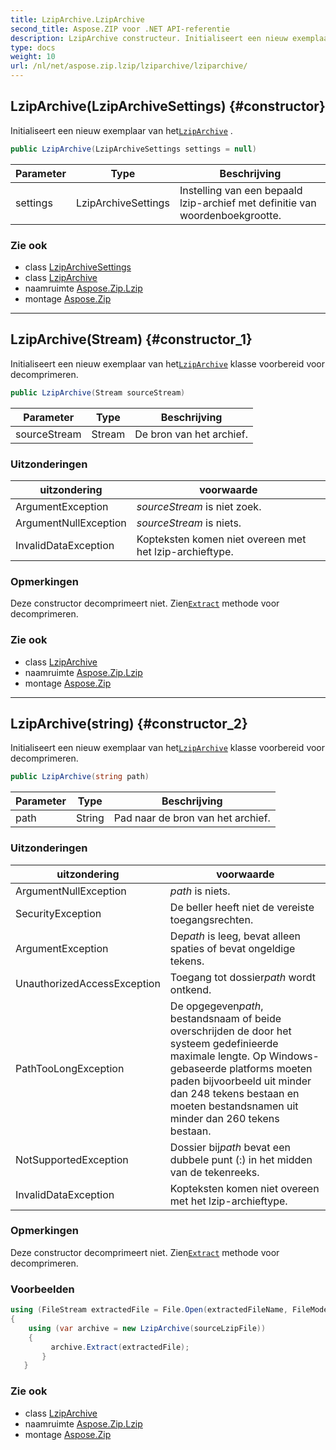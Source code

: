 ```yaml
---
title: LzipArchive.LzipArchive
second_title: Aspose.ZIP voor .NET API-referentie
description: LzipArchive constructeur. Initialiseert een nieuw exemplaar van hetLzipArchive .
type: docs
weight: 10
url: /nl/net/aspose.zip.lzip/lziparchive/lziparchive/
---
```

## LzipArchive(LzipArchiveSettings) {#constructor}

Initialiseert een nieuw exemplaar van het[`LzipArchive`](../) .

```csharp
public LzipArchive(LzipArchiveSettings settings = null)
```

| Parameter | Type | Beschrijving |
| --- | --- | --- |
| settings | LzipArchiveSettings | Instelling van een bepaald lzip-archief met definitie van woordenboekgrootte. |

### Zie ook

* class [LzipArchiveSettings](../../lziparchivesettings/)
* class [LzipArchive](../)
* naamruimte [Aspose.Zip.Lzip](../../lziparchive/)
* montage [Aspose.Zip](../../../)

---

## LzipArchive(Stream) {#constructor_1}

Initialiseert een nieuw exemplaar van het[`LzipArchive`](../) klasse voorbereid voor decomprimeren.

```csharp
public LzipArchive(Stream sourceStream)
```

| Parameter | Type | Beschrijving |
| --- | --- | --- |
| sourceStream | Stream | De bron van het archief. |

### Uitzonderingen

| uitzondering | voorwaarde |
| --- | --- |
| ArgumentException | *sourceStream* is niet zoek. |
| ArgumentNullException | *sourceStream* is niets. |
| InvalidDataException | Kopteksten komen niet overeen met het lzip-archieftype. |

### Opmerkingen

Deze constructor decomprimeert niet. Zien[`Extract`](../extract/) methode voor decomprimeren.

### Zie ook

* class [LzipArchive](../)
* naamruimte [Aspose.Zip.Lzip](../../lziparchive/)
* montage [Aspose.Zip](../../../)

---

## LzipArchive(string) {#constructor_2}

Initialiseert een nieuw exemplaar van het[`LzipArchive`](../) klasse voorbereid voor decomprimeren.

```csharp
public LzipArchive(string path)
```

| Parameter | Type | Beschrijving |
| --- | --- | --- |
| path | String | Pad naar de bron van het archief. |

### Uitzonderingen

| uitzondering | voorwaarde |
| --- | --- |
| ArgumentNullException | *path* is niets. |
| SecurityException | De beller heeft niet de vereiste toegangsrechten. |
| ArgumentException | De*path* is leeg, bevat alleen spaties of bevat ongeldige tekens. |
| UnauthorizedAccessException | Toegang tot dossier*path* wordt ontkend. |
| PathTooLongException | De opgegeven*path*, bestandsnaam of beide overschrijden de door het systeem gedefinieerde maximale lengte. Op Windows-gebaseerde platforms moeten paden bijvoorbeeld uit minder dan 248 tekens bestaan en moeten bestandsnamen uit minder dan 260 tekens bestaan. |
| NotSupportedException | Dossier bij*path* bevat een dubbele punt (:) in het midden van de tekenreeks. |
| InvalidDataException | Kopteksten komen niet overeen met het lzip-archieftype. |

### Opmerkingen

Deze constructor decomprimeert niet. Zien[`Extract`](../extract/) methode voor decomprimeren.

### Voorbeelden

```csharp
using (FileStream extractedFile = File.Open(extractedFileName, FileMode.Create))
{
    using (var archive = new LzipArchive(sourceLzipFile))
    {
         archive.Extract(extractedFile);
       }
   }
```

### Zie ook

* class [LzipArchive](../)
* naamruimte [Aspose.Zip.Lzip](../../lziparchive/)
* montage [Aspose.Zip](../../../)


